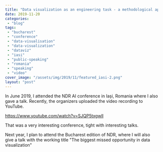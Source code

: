 ```yaml
---
title: "Data visualization as an engineering task - a methodological approach towards creating effective data visualization"
date: 2019-11-20
categories: 
 - "blog"
tags: 
 - "bucharest"
 - "conference"
 - "data-visualisation"
 - "data-visualization"
 - "dataviz"
 - "iasi"
 - "public-speaking"
 - "romania"
 - "speaking"
 - "video"
cover_image: "/assets/img/2019/11/featured_iasi-2.png"
layout: "post"
---
```


In June 2019, I attended the NDR AI conference in Iași, Romania where I also gave a talk. Recently, the organizers uploaded the video recording to YouTube.

<https://www.youtube.com/watch?v=SJQP5txgwlI>

That was a very interesting conference, tight with interesting talks.

Next year, I plan to attend the Bucharest edition of NDR, where I will also give a talk with the working title "The biggest missed opportunity in data visualization"

